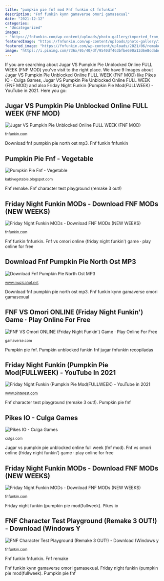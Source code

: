 ```yaml
---
title: "pumpkin pie fnf mod Fnf funkin qt fnfunkin"
description: "Fnf funkin kynn gamaverse omori gamasexual"
date: "2021-12-12"
categories:
- "Uncategorized"
images:
- "https://fnfunkin.com/wp-content/uploads/photo-gallery/imported_from_media_libray/thumb/vs-scrapeface.jpg?bwg=1626639143"
featuredImage: "https://fnfunkin.com/wp-content/uploads/photo-gallery/imported_from_media_libray/thumb/vs-scrapeface.jpg?bwg=1626639143"
featured_image: "https://fnfunkin.com/wp-content/uploads/2021/06/remake-3-characters.jpg"
image: "https://i.pinimg.com/736x/95/40/df/9540df463bfbe690a12d6e8cdabd8f5f.jpg"
---
```


If you are searching about Jugar VS Pumpkin Pie Unblocked Online FULL WEEK (FNF MOD) you've visit to the right place. We have 9 Images about Jugar VS Pumpkin Pie Unblocked Online FULL WEEK (FNF MOD) like Pikes IO - Culga Games, Jugar VS Pumpkin Pie Unblocked Online FULL WEEK (FNF MOD) and also Friday Night Funkin (Pumpkin Pie Mod(FULLWEEK) - YouTube in 2021. Here you go:

## Jugar VS Pumpkin Pie Unblocked Online FULL WEEK (FNF MOD)

![Jugar VS Pumpkin Pie Unblocked Online FULL WEEK (FNF MOD)](https://fnfunkin.com/wp-content/uploads/2021/07/vs-pumpkin-pie-unbnlocked.jpg "Pumpkin pie fnf")

<small>fnfunkin.com</small>

Download fnf pumpkin pie north ost mp3. Fnf funkin fnfunkin

## Pumpkin Pie Fnf - Vegetable

![Pumpkin Pie Fnf - Vegetable](https://i.pinimg.com/originals/41/f0/f6/41f0f693f862262396fe002bdfd22fec.jpg "Fnf funkin kynn gamaverse omori gamasexual")

<small>kabivegetable.blogspot.com</small>

Fnf remake. Fnf character test playground (remake 3 out!)

## Friday Night Funkin MODs - Download FNF MODs (NEW WEEKS)

![Friday Night Funkin MODs - Download FNF MODs (NEW WEEKS)](https://fnfunkin.com/wp-content/uploads/photo-gallery/imported_from_media_libray/thumb/vs-pumpkin-pie-fnf-mod.jpg?bwg=1625687541 "Fnf vs omori online (friday night funkin&#039;) game · play online for free")

<small>fnfunkin.com</small>

Fnf funkin fnfunkin. Fnf vs omori online (friday night funkin&#039;) game · play online for free

## Download Fnf Pumpkin Pie North Ost MP3

![Download Fnf Pumpkin Pie North Ost MP3](https://img.youtube.com/vi/Epci4AP3R2g/hqdefault.jpg "Fnf funkin fnfunkin")

<small>www.muzicahot.net</small>

Download fnf pumpkin pie north ost mp3. Fnf funkin kynn gamaverse omori gamasexual

## FNF VS Omori ONLINE (Friday Night Funkin&#039;) Game · Play Online For Free

![FNF VS Omori ONLINE (Friday Night Funkin&#039;) Game · Play Online For Free](https://gamaverse.com/c/i/g/fnf-vs-kynn-lee-friday-night-funkin.jpg "Friday night funkin mods")

<small>gamaverse.com</small>

Pumpkin pie fnf. Pumpkin unblocked funkin fnf jugar fnfunkin recopiladas

## Friday Night Funkin (Pumpkin Pie Mod(FULLWEEK) - YouTube In 2021

![Friday Night Funkin (Pumpkin Pie Mod(FULLWEEK) - YouTube in 2021](https://i.pinimg.com/736x/95/40/df/9540df463bfbe690a12d6e8cdabd8f5f.jpg "Jugar vs pumpkin pie unblocked online full week (fnf mod)")

<small>www.pinterest.com</small>

Fnf character test playground (remake 3 out!). Pumpkin pie fnf

## Pikes IO - Culga Games

![Pikes IO - Culga Games](https://d326lupd521z61.cloudfront.net/uploads/images/friday-night-funkin-vs-pumpkin-pie.jpg "Friday night funkin mods")

<small>culga.com</small>

Jugar vs pumpkin pie unblocked online full week (fnf mod). Fnf vs omori online (friday night funkin&#039;) game · play online for free

## Friday Night Funkin MODs - Download FNF MODs (NEW WEEKS)

![Friday Night Funkin MODs - Download FNF MODs (NEW WEEKS)](https://fnfunkin.com/wp-content/uploads/photo-gallery/imported_from_media_libray/thumb/vs-scrapeface.jpg?bwg=1626639143 "Fnf vs omori online (friday night funkin&#039;) game · play online for free")

<small>fnfunkin.com</small>

Friday night funkin (pumpkin pie mod(fullweek). Pikes io

## FNF Character Test Playground (Remake 3 OUT!) - Download (Windows Y

![FNF Character Test Playground (Remake 3 OUT!) - Download (Windows y](https://fnfunkin.com/wp-content/uploads/2021/06/remake-3-characters.jpg "Friday night funkin mods")

<small>fnfunkin.com</small>

Fnf funkin fnfunkin. Fnf remake

Fnf funkin kynn gamaverse omori gamasexual. Friday night funkin (pumpkin pie mod(fullweek). Pumpkin pie fnf
